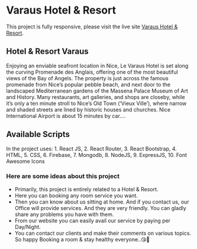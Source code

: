 # Varaus Hotel & Resort

This project is fully responsive, please visit the live site [Varaus Hotel & Resort](https://varaus-hotel-and-resort-5ae2e.web.app/).

## Hotel & Resort Varaus

Enjoying an enviable seafront location in Nice, Le Varaus Hotel is set along the curving Promenade des Anglais, offering one of the most beautiful views of the Bay of Angels. The property is just across the famous promenade from Nice’s popular pebble beach, and next door to the landscaped Mediterranean gardens of the Massena Palace Museum of Art and History. Many restaurants, art galleries, and shops are closeby, while it’s only a ten minute stroll to Nice’s Old Town (‘Vieux Ville’), where narrow and shaded streets are lined by historic houses and churches. Nice International Airport is about 15 minutes by car....

## Available Scripts

In the project uses: 1. React JS, 2. React Router, 3. React Bootstrap, 4. HTML, 5. CSS, 6. Firebase, 7. Mongodb, 8. NodeJS, 9. ExpressJS, 10. Font Awesome Icons

### Here are some ideas about this project

- Primarily, this project is entirely related to a Hotel & Resort.
- Here you can booking any room service you want.
- Then you can know about us sitting at home. And if you contact us, our Office will provide services. And they are very friendly. You can gladly share any problems you have with them.
- From our website you can easily avail our service by paying per Day/Night.
- You can contact our clients and make their comments on various topics. So happy Booking a room & stay healthy everyone..😘🥰
